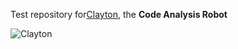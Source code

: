 Test repository for[Clayton](http://clayton.io), the **Code Analysis Robot**

![Clayton](https://www.clayton.io/static/img/clayton_320.png)